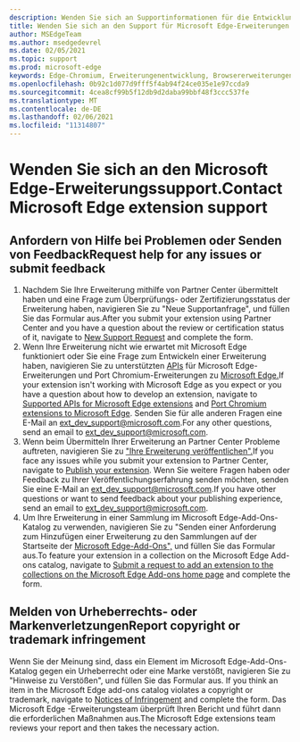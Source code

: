 ```yaml
---
description: Wenden Sie sich an Supportinformationen für die Entwicklung von Microsoft Edge-Erweiterungen.
title: Wenden Sie sich an den Support für Microsoft Edge-Erweiterungen.
author: MSEdgeTeam
ms.author: msedgedevrel
ms.date: 02/05/2021
ms.topic: support
ms.prod: microsoft-edge
keywords: Edge-Chromium, Erweiterungenentwicklung, Browsererweiterungen, Add-Ons, Partner Center, Entwickler, Support
ms.openlocfilehash: 0b92c1d077d9fff5f4ab94f24ce035e1e97ccda9
ms.sourcegitcommit: 4cea8cf99b5f12db9d2daba99bbf48f3ccc537fe
ms.translationtype: MT
ms.contentlocale: de-DE
ms.lasthandoff: 02/06/2021
ms.locfileid: "11314807"
---
```

# <span data-ttu-id="8be06-104">Wenden Sie sich an den Microsoft Edge-Erweiterungssupport.</span><span class="sxs-lookup"><span data-stu-id="8be06-104">Contact Microsoft Edge extension support</span></span>  

## <span data-ttu-id="8be06-105">Anfordern von Hilfe bei Problemen oder Senden von Feedback</span><span class="sxs-lookup"><span data-stu-id="8be06-105">Request help for any issues or submit feedback</span></span>  

1.  <span data-ttu-id="8be06-106">Nachdem Sie Ihre Erweiterung mithilfe von Partner Center übermittelt haben und eine [][MicrosoftSupportSupportrequestformE7a381be9c9aFafbEd76262bc93fd9e4] Frage zum Überprüfungs- oder Zertifizierungsstatus der Erweiterung haben, navigieren Sie zu "Neue Supportanfrage", und füllen Sie das Formular aus.</span><span class="sxs-lookup"><span data-stu-id="8be06-106">After you submit your extension using Partner Center and you have a question about the review or certification status of it, navigate to [New Support Request][MicrosoftSupportSupportrequestformE7a381be9c9aFafbEd76262bc93fd9e4] and complete the form.</span></span>  
1.  <span data-ttu-id="8be06-107">Wenn Ihre Erweiterung nicht wie erwartet mit Microsoft Edge funktioniert oder Sie eine Frage zum Entwickeln einer Erweiterung haben, navigieren Sie zu unterstützten [APIs][ExtensionsDeveloperGuideApiSupport] für Microsoft Edge-Erweiterungen und Port Chromium-Erweiterungen zu [Microsoft Edge.][ExtensionsDeveloperGuidePortChromeExtension]</span><span class="sxs-lookup"><span data-stu-id="8be06-107">If your extension isn't working with Microsoft Edge as you expect or you have a question about how to develop an extension, navigate to [Supported APIs for Microsoft Edge extensions][ExtensionsDeveloperGuideApiSupport] and [Port Chromium extensions to Microsoft Edge][ExtensionsDeveloperGuidePortChromeExtension].</span></span>  <span data-ttu-id="8be06-108">Senden Sie für alle anderen Fragen eine E-Mail an [ext_dev_support@microsoft.com][MailtoExtDevSupportMicrosoft].</span><span class="sxs-lookup"><span data-stu-id="8be06-108">For any other questions, send an email to [ext_dev_support@microsoft.com][MailtoExtDevSupportMicrosoft].</span></span>  
1.  <span data-ttu-id="8be06-109">Wenn beim Übermitteln Ihrer Erweiterung an Partner Center Probleme auftreten, navigieren Sie zu ["Ihre Erweiterung veröffentlichen".][ExtensionsPublishPublishExtension]</span><span class="sxs-lookup"><span data-stu-id="8be06-109">If you face any issues while you submit your extension to Partner Center, navigate to [Publish your extension][ExtensionsPublishPublishExtension].</span></span>  <span data-ttu-id="8be06-110">Wenn Sie weitere Fragen haben oder Feedback zu Ihrer Veröffentlichungserfahrung senden möchten, senden Sie eine E-Mail an [ext_dev_support@microsoft.com][MailtoExtDevSupportMicrosoft].</span><span class="sxs-lookup"><span data-stu-id="8be06-110">If you have other questions or want to send feedback about your publishing experience, send an email to [ext_dev_support@microsoft.com][MailtoExtDevSupportMicrosoft].</span></span>  
1.  <span data-ttu-id="8be06-111">Um Ihre Erweiterung in einer Sammlung im Microsoft Edge-Add-Ons-Katalog zu verwenden, navigieren Sie zu "Senden einer Anforderung zum Hinzufügen einer Erweiterung zu den Sammlungen auf der Startseite der [Microsoft Edge-Add-Ons",][OfficeFormsPagesResponsepageAspxV4j5cvggr0grqy180bhbrw01uwybfaxnna1zkp3x2vun0ibsu1ymeu3vfy0vurrodewsjgwu00yry4u] und füllen Sie das Formular aus.</span><span class="sxs-lookup"><span data-stu-id="8be06-111">To feature your extension in a collection on the Microsoft Edge Add-ons catalog, navigate to [Submit a request to add an extension to the collections on the Microsoft Edge Add-ons home page][OfficeFormsPagesResponsepageAspxV4j5cvggr0grqy180bhbrw01uwybfaxnna1zkp3x2vun0ibsu1ymeu3vfy0vurrodewsjgwu00yry4u] and complete the form.</span></span>   
    
## <span data-ttu-id="8be06-112">Melden von Urheberrechts- oder Markenverletzungen</span><span class="sxs-lookup"><span data-stu-id="8be06-112">Report copyright or trademark infringement</span></span>  

<span data-ttu-id="8be06-113">Wenn Sie der Meinung sind, dass ein Element im Microsoft Edge-Add-Ons-Katalog gegen ein Urheberrecht oder eine Marke verstößt, navigieren Sie zu "Hinweise zu Verstößen", und füllen Sie das Formular aus. [][MicrosoftInfoMarketplaceHtml]</span><span class="sxs-lookup"><span data-stu-id="8be06-113">If you think an item in the Microsoft Edge add-ons catalog violates a copyright or trademark, navigate to [Notices of Infringement][MicrosoftInfoMarketplaceHtml] and complete the form.</span></span>  <span data-ttu-id="8be06-114">Das Microsoft Edge -Erweiterungsteam überprüft Ihren Bericht und führt dann die erforderlichen Maßnahmen aus.</span><span class="sxs-lookup"><span data-stu-id="8be06-114">The Microsoft Edge extensions team reviews your report and then takes the necessary action.</span></span>  

<!-- links -->  

[ExtensionsDeveloperGuideApiSupport]: ../developer-guide/api-support.md "Unterstützte APIs für Microsoft Edge-| Microsoft Docs"  
[ExtensionsDeveloperGuidePortChromeExtension]: ../developer-guide/port-chrome-extension.md "Portierung der | Microsoft Docs"  
[ExtensionsPublishPublishExtension]: ./publish-extension.md "Veröffentlichen Der Erweiterungs-| Microsoft Docs"  

[MicrosoftInfoMarketplaceHtml]: https://www.microsoft.com/info/Marketplace.html "Hinweise zu Verstößen | Microsoft"  

[MicrosoftSupportSupportrequestformE7a381be9c9aFafbEd76262bc93fd9e4]: https://support.microsoft.com/supportrequestform/e7a381be-9c9a-fafb-ed76-262bc93fd9e4 "Extensions New Support Request | Microsoft Support"  

[OfficeFormsPagesResponsepageAspxV4j5cvggr0grqy180bhbrw01uwybfaxnna1zkp3x2vun0ibsu1ymeu3vfy0vurrodewsjgwu00yry4u]: https://forms.office.com/Pages/ResponsePage.aspx?id=v4j5cvGGr0GRqy180BHbRw01UwyBfAxNna_1ZkP3X2VUN0lBSU1YMEU3VFY0VURRODEwSjgwU00yRy4u "Senden Sie eine Anforderung zum Hinzufügen einer Erweiterung zu den Sammlungen auf der Homepage der MS Edge-Add-Ons | Microsoft Office formulare"  

[MailtoExtDevSupportMicrosoft]: mailto:ext_dev_support@microsoft.com "Senden Sie eine E-Mail an ext_dev_support@microsoft.com"  
